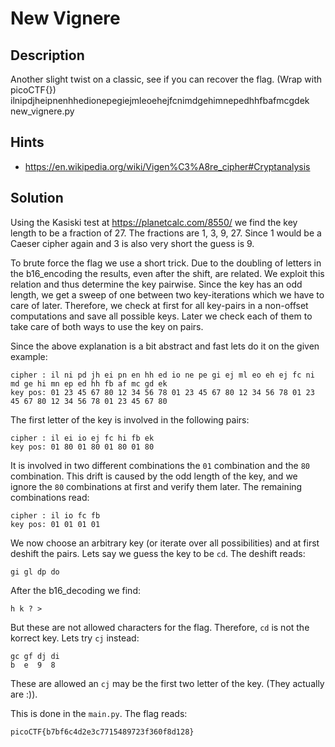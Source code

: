 # New Vignere

## Description
Another slight twist on a classic, see if you can recover the flag. (Wrap with picoCTF{}) ilnipdjheipnenhhedionepegiejmleoehejfcnimdgehimnepedhhfbafmcgdek new_vignere.py

## Hints
- https://en.wikipedia.org/wiki/Vigen%C3%A8re_cipher#Cryptanalysis

## Solution
Using the Kasiski test at https://planetcalc.com/8550/ we find the key length to be a fraction of 27.
The fractions are 1, 3, 9, 27. Since 1 would be a Caeser cipher again and 3 is also very short the guess is 9.

To brute force the flag we use a short trick.
Due to the doubling of letters in the b16_encoding the results, even after the shift, are related.
We exploit this relation and thus determine the key pairwise.
Since the key has an odd length, we get a sweep of one between two key-iterations which we have to care of later.
Therefore, we check at first for all key-pairs in a non-offset computations and save all possible keys.
Later we check each of them to take care of both ways to use the key on pairs.

Since the above explanation is a bit abstract and fast lets do it on the given example:
```
cipher : il ni pd jh ei pn en hh ed io ne pe gi ej ml eo eh ej fc ni md ge hi mn ep ed hh fb af mc gd ek
key pos: 01 23 45 67 80 12 34 56 78 01 23 45 67 80 12 34 56 78 01 23 45 67 80 12 34 56 78 01 23 45 67 80
```
The first letter of the key is involved in the following pairs:
```
cipher : il ei io ej fc hi fb ek
key pos: 01 80 01 80 01 80 01 80
```
It is involved in two different combinations the `01` combination and the `80` combination.
This drift is caused by the odd length of the key, and we ignore the `80` combinations at first and verify them later.
The remaining combinations read:
```
cipher : il io fc fb
key pos: 01 01 01 01
```
We now choose an arbitrary key (or iterate over all possibilities) and at first deshift the pairs.
Lets say we guess the key to be `cd`. The deshift reads:
```
gi gl dp do
```
After the b16_decoding we find:
```
h k ? >
```
But these are not allowed characters for the flag. Therefore, `cd` is not the korrect key.
Lets try `cj` instead:
```
gc gf dj di
b  e  9  8
```
These are allowed an `cj` may be the first two letter of the key. (They actually are :)).

This is done in the `main.py`. The flag reads:

```picoCTF{b7bf6c4d2e3c7715489723f360f8d128}```
